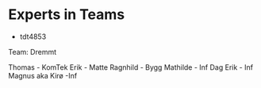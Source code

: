 Experts in Teams
=======

* tdt4853

Team: Dremmt

Thomas - KomTek
Erik - Matte
Ragnhild - Bygg
Mathilde - Inf
Dag Erik - Inf
Magnus aka Kirø  -Inf 



